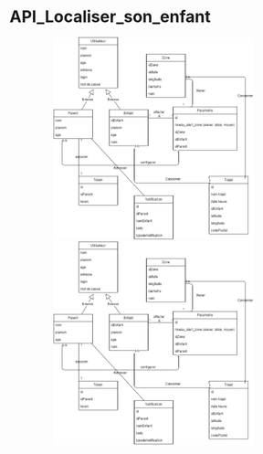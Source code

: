 # API_Localiser_son_enfant
<p align="center">
  <img src="https://github.com/aminamaiga/Grail/blob/main/Untitled%20Diagram.jpg" width="350" title="Diagramme">
  <img src="https://github.com/aminamaiga/Grail/blob/main/Untitled%20Diagram.jpg" width="350" alt="accessibility text">
</p>
